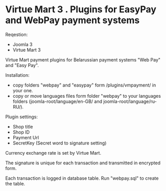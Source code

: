 ﻿# Virtue Mart 3 . Plugins for EasyPay and WebPay payment systems
Reqestion:
- Joomla 3
- Virtue Mart 3

Virtue Mart payment plugins for Belarussian payment systems "Web Pay" and "Easy Pay".  

Installation:
- copy folders "webpay" and "easypay" form /plugins/vmpayment/ in your one.
- copy or move languages files form folder "webpay" to your languages folders
  (joomla-root/language/en-GB/ and joomla-root/language/ru-RU/).

Plugin settings:
- Shop title
- Shop ID
- Payment Url
- SecretKey (Secret word to signature setting)

Сurrency exchange rate is set by Virtue Mart.

The signature is unique for each transaction and transmitted in encrypted form.

Each transaction is logged in database table. Run "webpay.sql"  to create the table.
